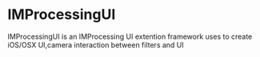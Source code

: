 # IMProcessingUI
IMProcessingUI is an IMProcessing UI extention framework uses to create iOS/OSX UI,camera interaction between filters and UI
